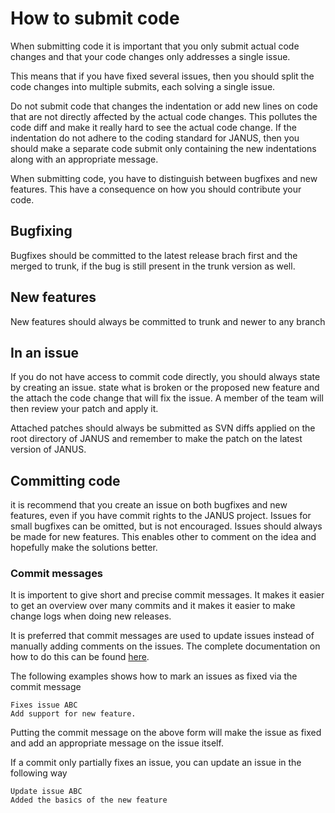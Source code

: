 # How to submit code #
When submitting code it is important that you only submit actual code changes and that your code changes only addresses a single issue.

This means that if you have fixed several issues, then you should split the code changes into multiple submits, each solving a single issue.

Do not submit code that changes the indentation or add new lines on code that are not directly affected by the actual code changes. This pollutes the code diff and make it really hard to see the actual code change. If the indentation do not adhere to the coding standard for JANUS, then you should make a separate code submit only containing the new indentations along with an appropriate message.

When submitting code, you have to distinguish between bugfixes and new features. This have a consequence on how you should contribute your code.

## Bugfixing ##
Bugfixes should be committed to the latest release brach first and the merged to trunk, if the bug is still present in the trunk version as well.

## New features ##
New features should always be committed to trunk and newer to any branch

## In an issue ##
If you do not have access to commit code directly, you should always state by creating an issue. state what is broken or the proposed new feature and the attach the code change that will fix the issue. A member of the team will then review your patch and apply it.

Attached patches should always be submitted as SVN diffs applied on the root directory of JANUS and remember to make the patch on the latest version of JANUS.

## Committing code ##
it is recommend that you create an issue on both bugfixes and new features, even if you have commit rights to the JANUS project. Issues for small bugfixes can be omitted, but is not encouraged. Issues should always be made for new features. This enables other to comment on the idea and hopefully make the solutions better.

### Commit messages ###
It is importent to give short and precise commit messages. It makes it easier to get an overview over many commits and it makes it easier to make change logs when doing new releases.

It is preferred that commit messages are used to update issues instead of manually adding comments on the issues. The complete documentation on how to do this can be found [here](http://code.google.com/p/support/wiki/IssueTracker#Integration_with_version_control).

The following examples shows how to mark an issues as fixed via the commit message

```
Fixes issue ABC
Add support for new feature.
```

Putting the commit message on the above form will make the issue as fixed and add an appropriate message on the issue itself.

If a commit only partially fixes an issue, you can update an issue in the following way

```
Update issue ABC
Added the basics of the new feature
```